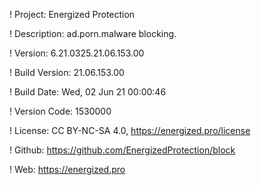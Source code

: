 ! Project: Energized Protection

! Description: ad.porn.malware blocking.

! Version: 6.21.0325.21.06.153.00

! Build Version: 21.06.153.00

! Build Date: Wed, 02 Jun 21 00:00:46

! Version Code: 1530000

! License: CC BY-NC-SA 4.0, https://energized.pro/license

! Github: https://github.com/EnergizedProtection/block

! Web: https://energized.pro
